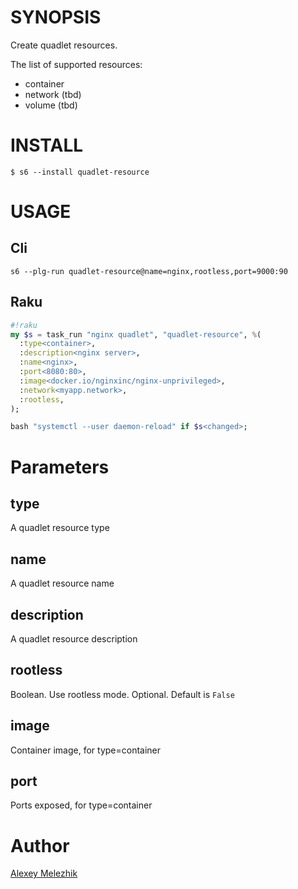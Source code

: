 # SYNOPSIS

Create quadlet resources.

The list of supported resources:

* container
* network (tbd)
* volume (tbd)

# INSTALL

    $ s6 --install quadlet-resource

# USAGE

## Cli

```
s6 --plg-run quadlet-resource@name=nginx,rootless,port=9000:90
```

## Raku

```raku
#!raku
my $s = task_run "nginx quadlet", "quadlet-resource", %(
  :type<container>, 
  :description<nginx server>,
  :name<nginx>,
  :port<8080:80>,
  :image<docker.io/nginxinc/nginx-unprivileged>,
  :network<myapp.network>,
  :rootless,
);

bash "systemctl --user daemon-reload" if $s<changed>;

```

# Parameters

## type

A quadlet resource type

## name

A quadlet resource name

## description

A quadlet resource description

## rootless

Boolean. Use rootless mode. Optional. Default is `False` 

## image

Container image, for type=container

## port

Ports exposed, for type=container

# Author

[Alexey Melezhik](mailto:melezhik@gmail.com)



